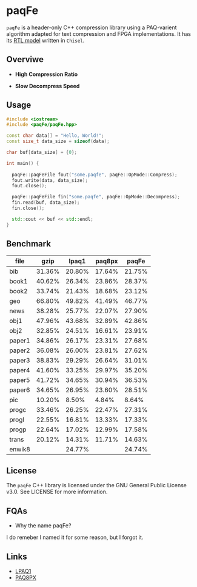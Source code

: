 # paqFe

`paqFe` is a header-only C++ compression library using a PAQ-varient algorithm adapted for text compression and FPGA implementations. It has its [RTL model](https://github.com/Jomit626/paqFe-RTL) written in `Chisel`.  

## Overviwe

- **High Compression Ratio**

- **Slow Decompress Speed**

## Usage

``` C++
#include <iostream>
#include <paqFe/paqFe.hpp>

const char data[] = "Hello, World!";
const size_t data_size = sizeof(data);

char buf[data_size] = {0};

int main() {
  
  paqFe::paqFeFile fout("some.paqfe", paqFe::OpMode::Compress);
  fout.write(data, data_size);
  fout.close();

  paqFe::paqFeFile fin("some.paqfe", paqFe::OpMode::Decompress);
  fin.read(buf, data_size);
  fin.close();

  std::cout << buf << std::endl;
}
```

## Benchmark

|file|gzip|lpaq1|paq8px|paqFe|
|--|--|--|--|--|
| bib     | 31.36%  | 20.80%  | 17.64% | 21.75% |
| book1   | 40.62%  | 26.34%  | 23.86% | 28.37% |
| book2   | 33.74%  | 21.43%  | 18.68% | 23.12% |
| geo     | 66.80%  | 49.82%  | 41.49% | 46.77% |
| news    | 38.28%  | 25.77%  | 22.07% | 27.90% |
| obj1    | 47.96%  | 43.68%  | 32.89% | 42.86% |
| obj2    | 32.85%  | 24.51%  | 16.61% | 23.91% |
| paper1  | 34.86%  | 26.17%  | 23.31% | 27.68% |
| paper2  | 36.08%  | 26.00%  | 23.81% | 27.62% |
| paper3  | 38.83%  | 29.29%  | 26.64% | 31.01% |
| paper4  | 41.60%  | 33.25%  | 29.97% | 35.20% |
| paper5  | 41.72%  | 34.65%  | 30.94% | 36.53% |
| paper6  | 34.65%  | 26.95%  | 23.60% | 28.51% |
| pic     | 10.20%  | 8.50%   | 4.84%  | 8.64%  |
| progc   | 33.46%  | 26.25%  | 22.47% | 27.31% |
| progl   | 22.55%  | 16.81%  | 13.33% | 17.33% |
| progp   | 22.64%  | 17.02%  | 12.99% | 17.58% |
| trans   | 20.12%  | 14.31%  | 11.71% | 14.63% |
| enwik8  |         | 24.77%  |        | 24.74% |

## License

The `paqFe` C++ library is licensed under the GNU General Public License v3.0. See LICENSE for more information.

## FQAs

- Why the name paqFe?

I do remeber I named it for some reason, but I forgot it.

## Links

- [LPAQ1](http://www.mattmahoney.net/dc/#lpaq)
- [PAQ8PX](https://github.com/hxim/paq8px)
